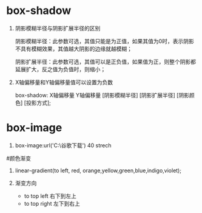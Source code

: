 
# box-shadow
1. 阴影模糊半径与阴影扩展半径的区别

    阴影模糊半径：此参数可选，其值只能是为正值，如果其值为0时，表示阴影不具有模糊效果，其值越大阴影的边缘就越模糊；

    阴影扩展半径：此参数可选，其值可以是正负值，如果值为正，则整个阴影都延展扩大，反之值为负值时，则缩小；
2. X轴偏移量和Y轴偏移量值可以设置为负数

    box-shadow: X轴偏移量 Y轴偏移量 [阴影模糊半径] [阴影扩展半径] [阴影颜色] [投影方式];



# box-image

1. box-image:url('C:\谷歌下载') 40 strech


#颜色渐变

1. linear-gradient(to left, red, orange,yellow,green,blue,indigo,violet);

2. 渐变方向
    - to top left 右下到左上
    - to top right 左下到右上


